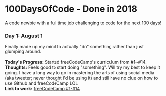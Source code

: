 # 100DaysOfCode - Done in 2018
A code newbie with a full time job challenging to code for the next 100 days!

### Day 1: August 1
Finally made up my mind to actually "do" something rather than just glumping around.<br/><br/>
**Today's Progress:** Started freeCodeCamp's curriculum from #1~#14.<br/>
**Thoughts:** Feels good to start doing "something".  Will try my best to keep it going.  I have a long way to go in mastering the arts of using social media (aka tweeter; never thought i'd be using it) and still have no clue on how to use Github and freeCodeCamp LOL<br/>
**Link to work:** [freeCodeCamp #1-#14](https://learn.freecodecamp.org/)
